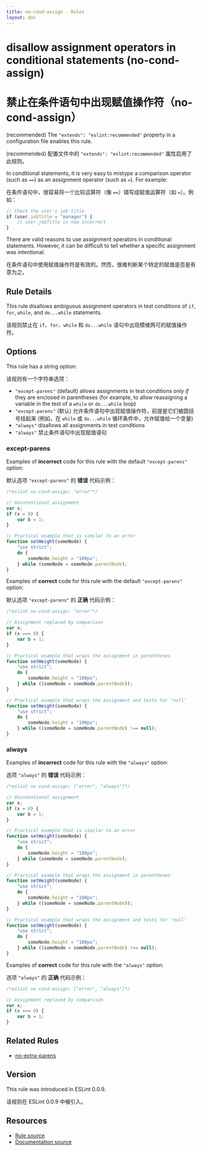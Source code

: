 ```yaml
---
title: no-cond-assign - Rules
layout: doc
---
```

<!-- Note: No pull requests accepted for this file. See README.md in the root directory for details. -->

# disallow assignment operators in conditional statements (no-cond-assign)

# 禁止在条件语句中出现赋值操作符（no-cond-assign）

(recommended) The `"extends": "eslint:recommended"` property in a configuration file enables this rule.

(recommended) 配置文件中的 `"extends": "eslint:recommended"` 属性启用了此规则。

In conditional statements, it is very easy to mistype a comparison operator (such as `==`) as an assignment operator (such as `=`). For example:

在条件语句中，很容易将一个比较运算符（像 `==`）错写成赋值运算符（如 `=`）。例如：

```js
// Check the user's job title
if (user.jobTitle = "manager") {
    // user.jobTitle is now incorrect
}
```

There are valid reasons to use assignment operators in conditional statements. However, it can be difficult to tell whether a specific assignment was intentional.

在条件语句中使用赋值操作符是有效的。然而，很难判断某个特定的赋值是否是有意为之。

## Rule Details

This rule disallows ambiguous assignment operators in test conditions of `if`, `for`, `while`, and `do...while` statements.

该规则禁止在 `if`、`for`、`while` 和 `do...while` 语句中出现模棱两可的赋值操作符。

## Options

This rule has a string option:

该规则有一个字符串选项：

* `"except-parens"` (default) allows assignments in test conditions *only if* they are enclosed in parentheses (for example, to allow reassigning a variable in the test of a `while` or `do...while` loop)
* `"except-parens"` (默认) 允许条件语句中出现赋值操作符，前提是它们被圆括号括起来 (例如，在 `while` 或 `do...while` 循环条件中，允许赋值给一个变量)
* `"always"` disallows all assignments in test conditions
* `"always"` 禁止条件语句中出现赋值语句

### except-parens

Examples of **incorrect** code for this rule with the default `"except-parens"` option:

默认选项 `"except-parens"` 的 **错误** 代码示例：

```js
/*eslint no-cond-assign: "error"*/

// Unintentional assignment
var x;
if (x = 0) {
    var b = 1;
}

// Practical example that is similar to an error
function setHeight(someNode) {
    "use strict";
    do {
        someNode.height = "100px";
    } while (someNode = someNode.parentNode);
}
```


Examples of **correct** code for this rule with the default `"except-parens"` option:

默认选项 `"except-parens"` 的 **正确** 代码示例：

```js
/*eslint no-cond-assign: "error"*/

// Assignment replaced by comparison
var x;
if (x === 0) {
    var b = 1;
}

// Practical example that wraps the assignment in parentheses
function setHeight(someNode) {
    "use strict";
    do {
        someNode.height = "100px";
    } while ((someNode = someNode.parentNode));
}

// Practical example that wraps the assignment and tests for 'null'
function setHeight(someNode) {
    "use strict";
    do {
        someNode.height = "100px";
    } while ((someNode = someNode.parentNode) !== null);
}
```

### always

Examples of **incorrect** code for this rule with the `"always"` option:

选项 `"always"` 的 **错误** 代码示例：

```js
/*eslint no-cond-assign: ["error", "always"]*/

// Unintentional assignment
var x;
if (x = 0) {
    var b = 1;
}

// Practical example that is similar to an error
function setHeight(someNode) {
    "use strict";
    do {
        someNode.height = "100px";
    } while (someNode = someNode.parentNode);
}

// Practical example that wraps the assignment in parentheses
function setHeight(someNode) {
    "use strict";
    do {
        someNode.height = "100px";
    } while ((someNode = someNode.parentNode));
}

// Practical example that wraps the assignment and tests for 'null'
function setHeight(someNode) {
    "use strict";
    do {
        someNode.height = "100px";
    } while ((someNode = someNode.parentNode) !== null);
}
```


Examples of **correct** code for this rule with the `"always"` option:

选项 `"always"` 的 **正确** 代码示例：

```js
/*eslint no-cond-assign: ["error", "always"]*/

// Assignment replaced by comparison
var x;
if (x === 0) {
    var b = 1;
}
```

## Related Rules

* [no-extra-parens](no-extra-parens)

## Version

This rule was introduced in ESLint 0.0.9.

该规则在 ESLint 0.0.9 中被引入。

## Resources

* [Rule source](https://github.com/eslint/eslint/tree/master/lib/rules/no-cond-assign.js)
* [Documentation source](https://github.com/eslint/eslint/tree/master/docs/rules/no-cond-assign.md)
